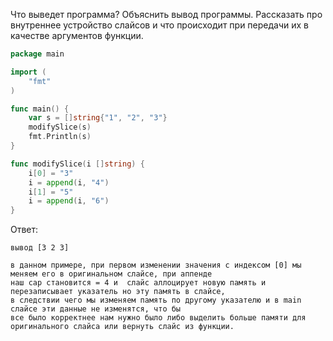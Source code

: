 Что выведет программа? Объяснить вывод программы. Рассказать про внутреннее устройство слайсов и что происходит при передачи их в качестве аргументов функции.

```go
package main

import (
	"fmt"
)

func main() {
	var s = []string{"1", "2", "3"}
	modifySlice(s)
	fmt.Println(s)
}

func modifySlice(i []string) {
	i[0] = "3"
	i = append(i, "4")
	i[1] = "5"
	i = append(i, "6")
}
```

Ответ:
```
вывод [3 2 3]

в данном примере, при первом изменении значения с индексом [0] мы меняем его в оригинальном слайсе, при аппенде
наш cap становится = 4 и  слайс аллоцирует новую память и перезаписывает указатель но эту память в слайсе,
в следствии чего мы изменяем память по другому указателю и в main слайсе эти данные не изменятся, что бы 
все было корректнее нам нужно было либо выделить больше памяти для оригинального слайса или вернуть слайс из функции.

```